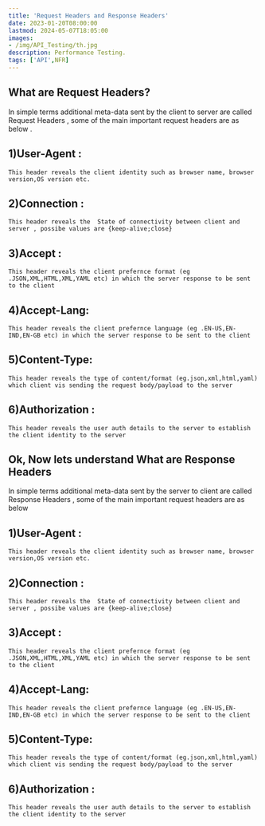 ```yaml
---
title: 'Request Headers and Response Headers'
date: 2023-01-20T08:00:00
lastmod: 2024-05-07T18:05:00
images: 
- /img/API_Testing/th.jpg
description: Performance Testing.
tags: ['API',NFR]
---
```


## What are Request Headers? 

In simple terms additional meta-data sent by the client to server are called Request Headers , some of the main important request headers are as below .

## 1)User-Agent : 
	
	This header reveals the client identity such as browser name, browser version,OS version etc.

## 2)Connection : 
	This header reveals the  State of connectivity between client and server , possibe values are {keep-alive;close}

## 3)Accept     : 
	This header reveals the client prefernce format (eg .JSON,XML,HTML,XML,YAML etc) in which the server response to be sent to the client 

## 4)Accept-Lang: 
	This header reveals the client prefernce language (eg .EN-US,EN-IND,EN-GB etc) in which the server response to be sent to the client 

## 5)Content-Type:
	This header reveals the type of content/format (eg.json,xml,html,yaml) which client vis sending the request body/payload to the server

## 6)Authorization : 
	This header reveals the user auth details to the server to establish the client identity to the server

## Ok, Now lets understand What are Response Headers 

In simple terms additional meta-data sent by the server to client are called Response Headers , some of the main important request headers are as below 

## 1)User-Agent : 
	
	This header reveals the client identity such as browser name, browser version,OS version etc.

## 2)Connection : 
	This header reveals the  State of connectivity between client and server , possibe values are {keep-alive;close}

## 3)Accept     : 
	This header reveals the client prefernce format (eg .JSON,XML,HTML,XML,YAML etc) in which the server response to be sent to the client 

## 4)Accept-Lang: 
	This header reveals the client prefernce language (eg .EN-US,EN-IND,EN-GB etc) in which the server response to be sent to the client 

## 5)Content-Type:
	This header reveals the type of content/format (eg.json,xml,html,yaml) which client vis sending the request body/payload to the server

## 6)Authorization : 
	This header reveals the user auth details to the server to establish the client identity to the server